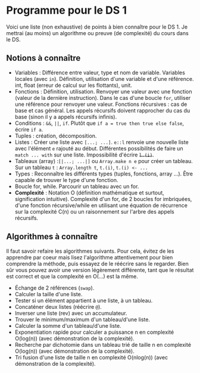 # Programme pour le DS 1

Voici une liste (non exhaustive) de points à bien connaître pour le DS 1. Je mettrai (au moins) un algorithme ou preuve (de complexité) du cours dans le DS.  

## Notions à connaître

- Variables : Différence entre valeur, type et nom de variable. Variables locales (avec `in`). Définition, utilisation d'une variable et d'une référence. int, float (erreur de calcul sur les flottants), unit. 
- Fonctions : Définition, utilisation. Renvoyer une valeur avec une fonction (valeur de la dernière instruction). Dans le cas d'une boucle `for`, utiliser une référence pour renvoyer une valeur. Fonctions récursives : cas de base et cas général. Les appels récursifs doivent rapprocher du cas du base (sinon il y a appels récursifs infinis).
- Conditions : `&&`, `||`, `if`. Plutôt que `if a = true then true else false`, écrire `if a`.
- Tuples : création, décomposition.
- Listes : Créer une liste avec `[...; ...]`. `e::l` renvoie une nouvelle liste avec l'élément `e` rajouté au début. Différentes possibilités de faire un `match ... with` sur une liste. Impossibilité d'écrire ~~`l.(i)`~~.  
- Tableaux (array) :`[|...; ...|]` ou `Array.make n e` pour créer un tableau. Sur un tableau `t` : `Array.length t`, `t.(i)`, `t.(i) <- ...`
- Types : Reconnaître les différents types (tuples, fonctions, array ...). Être capable de trouver le type d'une fonction.
- Boucle for, while. Parcourir un tableau avec un for.
- **Complexité** : Notation O (définition mathématique et surtout, signification intuitive). Complexité d'un for, de 2 boucles for imbriquées, d'une fonction récursive/while en utilisant une équation de récurrence sur la complexité C(n) ou un raisonnement sur l'arbre des appels récursifs. 

## Algorithmes à connaître

Il faut savoir refaire les algorithmes suivants. Pour cela, évitez de les apprendre par coeur mais lisez l'algorithme attentivement pour bien comprendre la méthode, puis essayez de le réécrire sans le regarder. Bien sûr vous pouvez avoir une version légèrement différente, tant que le résultat est correct et que la complexité en O(...) est la même.

- Échange de 2 références (`swap`).
- Calculer la taille d'une liste.
- Tester si un élément appartient à une liste, à un tableau.
- Concaténer deux listes (réécrire `@`).
- Inverser une liste (rev) avec un accumulateur.
- Trouver le minimum/maximum d'un tableau/d'une liste.
- Calculer la somme d'un tableau/d'une liste.
- Exponentiation rapide pour calculer a puissance n en complexité O(log(n)) (avec démonstration de la complexité).
- Recherche par dichotomie dans un tableau trié de taille n en complexité O(log(n)) (avec démonstration de la complexité).
- Tri fusion d'une liste de taille n en complexité O(nlog(n)) (avec démonstration de la complexité).
